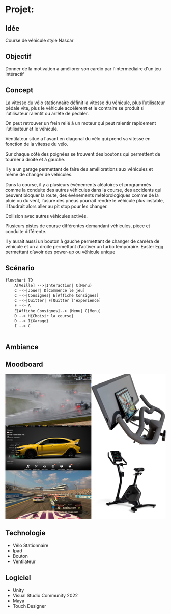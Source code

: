 # Projet: 

## Idée
Course de véhicule style Nascar

## Objectif
Donner de la motivation a améliorer son cardio par l'intermédiaire d'un jeu intéractif

## Concept
La vitesse du vélo stationnaire définit la vitesse du véhicule, plus l’utilisateur pédale vite, plus le véhicule accélèrent et le contraire se produit si l’utilisateur ralentit ou arrête de pédaler.

On peut retrouver un frein relié à un moteur qui peut ralentir rapidement l’utilisateur et le véhicule.

Ventilateur situé a l'avant en diagonal du vélo qui prend sa vitesse en fonction de la vitesse du vélo.

Sur chaque côté des poignées se trouvent des boutons qui permettent de tourner à droite et à gauche.

Il y a un garage permettant de faire des améliorations aux véhicules et même de changer de véhicules.

Dans la course, il y a plusieurs événements aléatoires et programmés comme la conduite des autres véhicules dans la course, des accidents qui peuvent bloquer la route, des événements météorologiques comme de la pluie ou du vent, l’usure des pneus pourrait rendre le véhicule plus instable, il faudrait alors aller au pit stop pour les changer.

Collision avec autres véhicules activés.

Plusieurs pistes de course différentes demandant véhicules, pièce et conduite différente.

Il y aurait aussi un bouton à gauche permettant de changer de caméra de véhicule et un a droite permettant d’activer un turbo temporaire.
Easter Egg permettant d’avoir des power-up ou véhicule unique


## Scénario
```mermaid
flowchart TD
    A[Veille] -->|Interaction| C(Menu)
    C -->|Jouer| D[Commence le jeu]
    C -->|Consignes| E[Affiche Consignes]
    C -->|Quitter| F[Quitter l'expérience]
    F --> A
    E[Affiche Consignes]--> |Menu| C[Menu]
    D --> H{Choisir la course}
    D --> I{Garage}
    I --> C
    

  ```

## Ambiance

## Moodboard
![Moodboard.png](Moodboard.png)
## Technologie
- Vélo Stationnaire
- Ipad
- Bouton
- Ventilateur

##  Logiciel
- Unity
- Visual Studio Community 2022
- Maya
- Touch Designer
